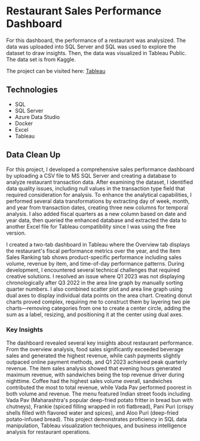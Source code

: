 # Restaurant Sales Performance Dashboard

For this dashboard, the performance of a restaurant was analysized. The data was uploaded into SQL Server and SQL was used to explore the dataset to draw insights. Then, the data was visualized in Tableau Public. The data set is from Kaggle.  


The project can be visited here: [Tableau](https://public.tableau.com/views/RestaurantSalesPerformance_17062290632400/Dashboard1?:language=en-US&:display_count=n&:origin=viz_share_link)

## <a name="technologies"></a> Technologies
* SQL
* SQL Server
* Azure Data Studio
* Docker
* Excel
* Tableau


## <a name=" Data Clean Up"></a> Data Clean Up

For this project, I developed a comprehensive sales performance dashboard by uploading a CSV file to MS SQL Server and creating a database to analyze restaurant transaction data. After examining the dataset, I identified data quality issues, including null values in the transaction type field that required consideration for analysis. To enhance the analytical capabilities, I performed several data transformations by extracting day of week, month, and year from transaction dates, creating three new columns for temporal analysis. I also added fiscal quarters as a new column based on date and year data, then queried the enhanced database and extracted the data to another Excel file for Tableau compatibility since I was using the free version.

I created a two-tab dashboard in Tableau where the Overview tab displays the restaurant's fiscal performance metrics over the year, and the Item Sales Ranking tab shows product-specific performance including sales volume, revenue by item, and time-of-day performance patterns. During development, I encountered several technical challenges that required creative solutions. I resolved an issue where Q1 2023 was not displaying chronologically after Q3 2022 in the area line graph by manually sorting quarter numbers. I also combined scatter plot and area line graph using dual axes to display individual data points on the area chart. Creating donut charts proved complex, requiring me to construct them by layering two pie charts—removing categories from one to create a center circle, adding the sum as a label, resizing, and positioning it at the center using dual axes.

### Key Insights<br />

The dashboard revealed several key insights about restaurant performance. From the overview analysis, food sales significantly exceeded beverage sales and generated the highest revenue, while cash payments slightly outpaced online payment methods, and Q1 2023 achieved peak quarterly revenue. The item sales analysis showed that evening hours generated maximum revenue, with sandwiches being the top revenue driver during nighttime. Coffee had the highest sales volume overall, sandwiches contributed the most to total revenue, while Vada Pav performed poorest in both volume and revenue. The menu featured Indian street foods including Vada Pav (Maharashtra's popular deep-fried potato fritter in bread bun with chutneys), Frankie (spiced filling wrapped in roti flatbread), Pani Puri (crispy shells filled with flavored water and spices), and Aloo Puri (deep-fried potato-infused bread). This project demonstrates proficiency in SQL data manipulation, Tableau visualization techniques, and business intelligence analysis for restaurant operations.
